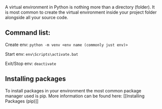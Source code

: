 A virtual environment in Python is nothing more than a directory (folder). It is most common to create the virtual environment inside your project folder alongside all your source code.

## Command list:

Create env:
```python -m venv <env name (commonly just env)>```

Start env:
```env\Scripts\activate.bat```

Exit/Stop env:
```deactivate```

## Installing packages

To install packages in your environment the most common package manager used is pip. More information can be found here: [[Installing Packages (pip)]]